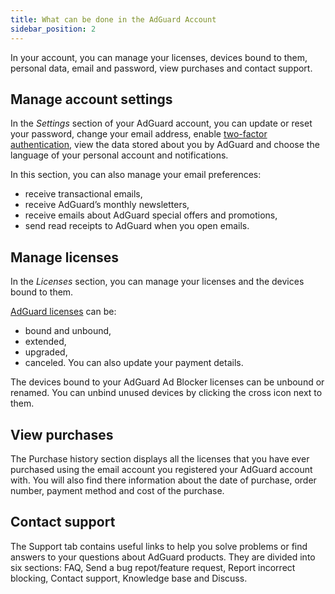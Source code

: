 ```yaml
---
title: What can be done in the AdGuard Account
sidebar_position: 2
---
```


In your account, you can manage your licenses, devices bound to them, personal data, email and password, view purchases and contact support.

## Manage account settings 

In the *Settings* section of your AdGuard account, you can update or reset your password, change your email address, enable [two-factor authentication](2fa), view the data stored about you by AdGuard and choose the language of your personal account and notifications.

In this section, you can also manage your email preferences:
* receive transactional emails,
* receive AdGuard’s monthly newsletters,
* receive emails about AdGuard special offers and promotions,
* send read receipts to AdGuard when you open emails.

## Manage licenses 

In the *Licenses* section, you can manage your licenses and the devices bound to them.

[AdGuard licenses](general/license/what-is) can be:
* bound and unbound,
* extended,
* upgraded,
* canceled.
You can also update your payment details.

The devices bound to your AdGuard Ad Blocker licenses can be unbound or renamed. You can unbind unused devices by clicking the cross icon next to them.

## View purchases 

The Purchase history section displays all the licenses that you have ever purchased using the email account you registered your AdGuard account with. You will also find there information about the date of purchase, order number, payment method and cost of the purchase. 

## Contact support 

The Support tab contains useful links to help you solve problems or find answers to your questions about AdGuard products. They are divided into six sections: FAQ, Send a bug repot/feature request, Report incorrect blocking, Contact support, Knowledge base and Discuss. 
